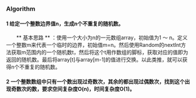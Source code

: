 ### Algorithm

#### 1 给定一个整数边界值n，生成n个不重复的随机数。  
&emsp;&emsp;** 基本思路 ** ：使用一个大小为n的一元数组array，初始值为1 ～ n。定义一个整数m来代表一个临时的边界，初始值m=n。然后使用Random的nextInt方法获取m范围内的一个随机数t，然后将这个t用作数组的脚标，获取对应的值即为返回的随机数。最后将array[t]与array[m-1]的值进行交换。以此类推，就可以获得n个不重复的随机数。   

#### 2 一个整数数组中只有一个数出现过奇数次，其余的都出现过偶数次，找到这个出现奇数次的数，要求空间复杂度O(n)，时间复杂度O(1)。
